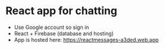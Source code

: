 # React app for chatting 

- Use Google account so sign in
- React + Firebase (database and hosting)
- App is hosted here: https://reactmessages-a3ded.web.app
